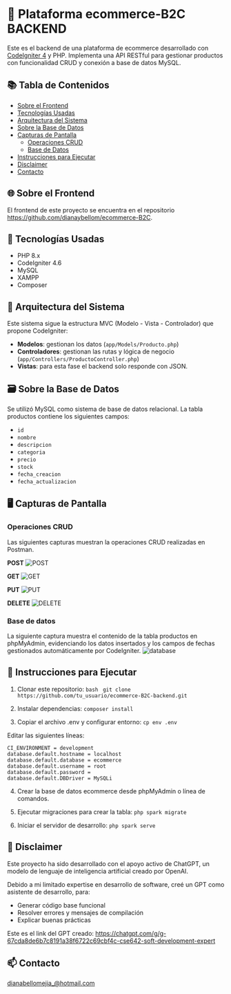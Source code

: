 # 🛒 Plataforma ecommerce-B2C BACKEND

Este es el backend de una plataforma de ecommerce desarrollado con [CodeIgniter 4](https://codeigniter.com/) y PHP. Implementa una API RESTful para gestionar productos con funcionalidad CRUD y conexión a base de datos MySQL.

## 📚 Tabla de Contenidos
- [Sobre el Frontend](#-sobre-el-frontend)
- [Tecnologías Usadas](#-tecnologías-usadas)
- [Arquitectura del Sistema](#-arquitectura-del-sistema)
- [Sobre la Base de Datos](#️-sobre-la-base-de-datos)
- [Capturas de Pantalla](#️-capturas-de-pantalla)
    - [Operaciones CRUD](#operaciones-crud)
    - [Base de Datos](#base-de-datos)
- [Instrucciones para Ejecutar](#-instrucciones-para-ejecutar)
- [Disclaimer](#-disclaimer)
- [Contacto](#-contacto)


## 🌐 Sobre el Frontend
El frontend de este proyecto se encuentra en el repositorio https://github.com/dianaybellom/ecommerce-B2C.

## 🚀 Tecnologías Usadas
- PHP 8.x
- CodeIgniter 4.6
- MySQL
- XAMPP
- Composer

## 📂 Arquitectura del Sistema

Este sistema sigue la estructura MVC (Modelo - Vista - Controlador) que propone CodeIgniter:

- **Modelos**: gestionan los datos (`app/Models/Producto.php`)
- **Controladores**: gestionan las rutas y lógica de negocio (`app/Controllers/ProductoController.php`)
- **Vistas**: para esta fase el backend solo responde con JSON.

## 🗃️ Sobre la Base de Datos
Se utilizó MySQL como sistema de base de datos relacional. La tabla productos contiene los siguientes campos:
- `id`
- `nombre`
- `descripcion`
- `categoria`
- `precio`
- `stock`
- `fecha_creacion`
- `fecha_actualizacion`

## 🖥️ Capturas de Pantalla
### Operaciones CRUD
Las siguientes capturas muestran la operaciones CRUD realizadas en Postman.

**POST**
![POST](https://github.com/user-attachments/assets/91fb7661-240f-4ce3-9a9f-de05aea44f90)

**GET**
![GET](https://github.com/user-attachments/assets/2380934f-cc4c-4479-b4f4-17d755e95946)

**PUT**
![PUT](https://github.com/user-attachments/assets/1b066c50-fd18-496b-934f-91e1ec334a6e)

**DELETE**
![DELETE](https://github.com/user-attachments/assets/1648eeee-97d9-453c-8a56-326316bd1508)


### Base de datos
La siguiente captura muestra el contenido de la tabla productos en phpMyAdmin, evidenciando los datos insertados y los campos de fechas gestionados automáticamente por CodeIgniter.
![database](https://github.com/user-attachments/assets/5cdd3297-71ba-4e3d-aa0c-9f1d57b3c57c)


## 📌 Instrucciones para Ejecutar
1. Clonar este repositorio:
```bash ```
``` git clone https://github.com/tu_usuario/ecommerce-B2C-backend.git ``` 


2. Instalar dependencias:
```composer install```

3. Copiar el archivo .env y configurar entorno:
```cp env .env```

Editar las siguientes líneas:
<pre><code>CI_ENVIRONMENT = development
database.default.hostname = localhost
database.default.database = ecommerce
database.default.username = root
database.default.password =
database.default.DBDriver = MySQLi </code></pre>

4. Crear la base de datos ecommerce desde phpMyAdmin o línea de comandos.

5. Ejecutar migraciones para crear la tabla:
```php spark migrate```

6. Iniciar el servidor de desarrollo:
```php spark serve```

## 📝 Disclaimer
Este proyecto ha sido desarrollado con el apoyo activo de ChatGPT, un modelo de lenguaje de inteligencia artificial creado por OpenAI.

Debido a mi limitado expertise en desarrollo de software, creé un GPT como asistente de desarrollo, para:
- Generar código base funcional
- Resolver errores y mensajes de compilación
- Explicar buenas prácticas

Este es el link del GPT creado: https://chatgpt.com/g/g-67cda8de6b7c8191a38f6722c69cbf4c-cse642-soft-development-expert
  
## 📫 Contacto
dianabellomejia_@hotmail.com
